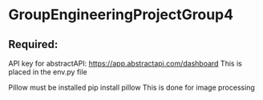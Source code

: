 # GroupEngineeringProjectGroup4

## Required:

API key for abstractAPI: https://app.abstractapi.com/dashboard
This is placed in the env.py file

Pillow must be installed
pip install pillow
This is done for image processing
